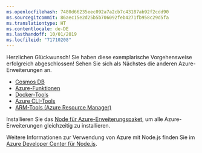 ```yaml
---
ms.openlocfilehash: 7480d66235eec092a7a2cb7c43187ab92f2cdd90
ms.sourcegitcommit: 86aec15e2d25b5b706092feb4271fb958c29d5fa
ms.translationtype: HT
ms.contentlocale: de-DE
ms.lasthandoff: 10/01/2019
ms.locfileid: "71710208"
---
```

Herzlichen Glückwunsch! Sie haben diese exemplarische Vorgehensweise erfolgreich abgeschlossen! Sehen Sie sich als Nächstes die anderen Azure-Erweiterungen an.

* [Cosmos DB](https://marketplace.visualstudio.com/items?itemName=ms-azuretools.vscode-cosmosdb)
* [Azure-Funktionen](https://marketplace.visualstudio.com/items?itemName=ms-azuretools.vscode-azurefunctions)
* [Docker-Tools](https://marketplace.visualstudio.com/items?itemName=ms-azuretools.vscode-docker)
* [Azure CLI-Tools](https://marketplace.visualstudio.com/items?itemName=ms-vscode.azurecli)
* [ARM-Tools (Azure Resource Manager)](https://marketplace.visualstudio.com/items?itemName=msazurermtools.azurerm-vscode-tools)

Installieren Sie das [Node für Azure-Erweiterungspaket](https://marketplace.visualstudio.com/items?itemName=ms-vscode.vscode-node-azure-pack), um alle Azure-Erweiterungen gleichzeitig zu installieren.

Weitere Informationen zur Verwendung von Azure mit Node.js finden Sie im [Azure Developer Center für Node.js](https://docs.microsoft.com/azure/javascript).
